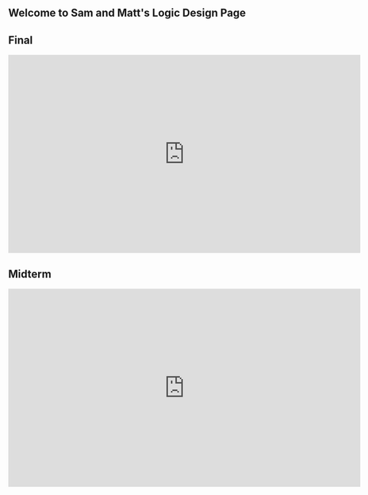 ## Welcome to Sam and Matt's Logic Design Page

## Final
<iframe width="710" height="399" src="https://www.youtube.com/watch?v=x2w0ag_YpZM" frameborder="0" allow="autoplay; encrypted-media" allowfullscreen></iframe>

## Midterm
<iframe width="710" height="399" src="https://www.youtube.com/embed/CsssDK88z5o" frameborder="0" allow="autoplay; encrypted-media" allowfullscreen></iframe>

